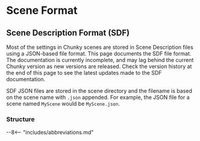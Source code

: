 # Scene Format

## Scene Description Format (SDF)

Most of the settings in Chunky scenes are stored in Scene Description files using a JSON-based file format. This page documents the SDF file format. The documentation is currently incomplete, and may lag behind the current Chunky version as new versions are released. Check the version history at the end of this page to see the latest updates made to the SDF documentation.

SDF JSON files are stored in the scene directory and the filename is based on the scene name with `.json` appended. For example, the JSON file for a scene named `MyScene` would be `MyScene.json`.

### Structure

--8<-- "includes/abbreviations.md"

